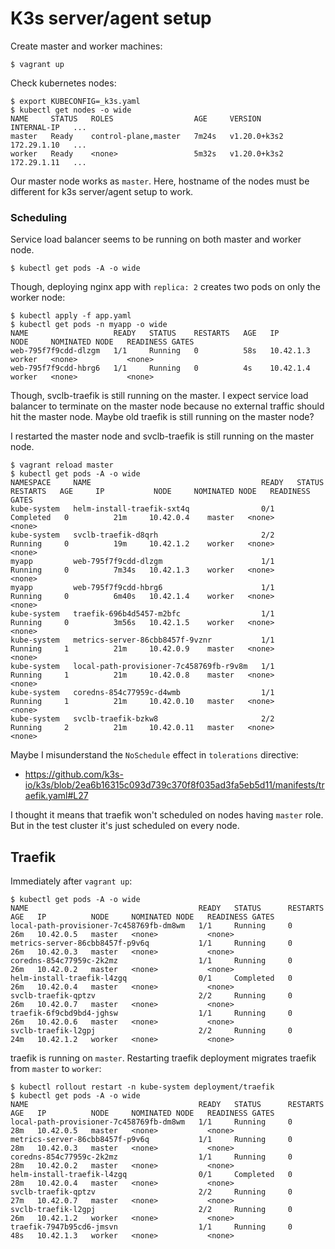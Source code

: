 # K3s server/agent setup

Create master and worker machines:

```console
$ vagrant up
```

Check kubernetes nodes:

```console
$ export KUBECONFIG=_k3s.yaml
$ kubectl get nodes -o wide
NAME     STATUS   ROLES                  AGE     VERSION        INTERNAL-IP   ...
master   Ready    control-plane,master   7m24s   v1.20.0+k3s2   172.29.1.10   ...
worker   Ready    <none>                 5m32s   v1.20.0+k3s2   172.29.1.11   ...
```

Our master node works as `master`. Here, hostname of the nodes must be different
for k3s server/agent setup to work.


### Scheduling


Service load balancer seems to be running on both master and worker node.

```console
$ kubectl get pods -A -o wide
```

Though, deploying nginx app with `replica: 2` creates two pods on only the
worker node:

```console
$ kubectl apply -f app.yaml
$ kubectl get pods -n myapp -o wide
NAME                   READY   STATUS    RESTARTS   AGE   IP          NODE     NOMINATED NODE   READINESS GATES
web-795f7f9cdd-dlzgm   1/1     Running   0          58s   10.42.1.3   worker   <none>           <none>
web-795f7f9cdd-hbrg6   1/1     Running   0          4s    10.42.1.4   worker   <none>           <none>
```

Though, svclb-traefik is still running on the master. I expect service load
balancer to terminate on the master node because no external traffic should
hit the master node. Maybe old traefik is still running on the master node?

I restarted the master node and svclb-traefik is still running on the master
node.

```console
$ vagrant reload master
$ kubectl get pods -A -o wide
NAMESPACE     NAME                                      READY   STATUS      RESTARTS   AGE     IP           NODE     NOMINATED NODE   READINESS GATES
kube-system   helm-install-traefik-sxt4q                0/1     Completed   0          21m     10.42.0.4    master   <none>           <none>
kube-system   svclb-traefik-d8qrh                       2/2     Running     0          19m     10.42.1.2    worker   <none>           <none>
myapp         web-795f7f9cdd-dlzgm                      1/1     Running     0          7m34s   10.42.1.3    worker   <none>           <none>
myapp         web-795f7f9cdd-hbrg6                      1/1     Running     0          6m40s   10.42.1.4    worker   <none>           <none>
kube-system   traefik-696b4d5457-m2bfc                  1/1     Running     0          3m56s   10.42.1.5    worker   <none>           <none>
kube-system   metrics-server-86cbb8457f-9vznr           1/1     Running     1          21m     10.42.0.9    master   <none>           <none>
kube-system   local-path-provisioner-7c458769fb-r9v8m   1/1     Running     1          21m     10.42.0.8    master   <none>           <none>
kube-system   coredns-854c77959c-d4wmb                  1/1     Running     1          21m     10.42.0.10   master   <none>           <none>
kube-system   svclb-traefik-bzkw8                       2/2     Running     2          21m     10.42.0.11   master   <none>           <none>
```

Maybe I misunderstand the `NoSchedule` effect in `tolerations` directive:

- https://github.com/k3s-io/k3s/blob/2ea6b16315c093d739c370f8f035ad3fa5eb5d11/manifests/traefik.yaml#L27

I thought it means that traefik won't scheduled on nodes having `master` role.
But in the test cluster it's just scheduled on every node.


## Traefik

Immediately after `vagrant up`:

```console
$ kubectl get pods -A -o wide
NAME                                      READY   STATUS      RESTARTS   AGE   IP          NODE     NOMINATED NODE   READINESS GATES
local-path-provisioner-7c458769fb-dm8wm   1/1     Running     0          26m   10.42.0.5   master   <none>           <none>
metrics-server-86cbb8457f-p9v6q           1/1     Running     0          26m   10.42.0.3   master   <none>           <none>
coredns-854c77959c-2k2mz                  1/1     Running     0          26m   10.42.0.2   master   <none>           <none>
helm-install-traefik-l4zgq                0/1     Completed   0          26m   10.42.0.4   master   <none>           <none>
svclb-traefik-qptzv                       2/2     Running     0          26m   10.42.0.7   master   <none>           <none>
traefik-6f9cbd9bd4-jghsw                  1/1     Running     0          26m   10.42.0.6   master   <none>           <none>
svclb-traefik-l2gpj                       2/2     Running     0          24m   10.42.1.2   worker   <none>           <none>
```

traefik is running on `master`. Restarting traefik deployment migrates traefik
from `master` to `worker`:

```console
$ kubectl rollout restart -n kube-system deployment/traefik
$ kubectl get pods -A -o wide
NAME                                      READY   STATUS      RESTARTS   AGE   IP          NODE     NOMINATED NODE   READINESS GATES
local-path-provisioner-7c458769fb-dm8wm   1/1     Running     0          28m   10.42.0.5   master   <none>           <none>
metrics-server-86cbb8457f-p9v6q           1/1     Running     0          28m   10.42.0.3   master   <none>           <none>
coredns-854c77959c-2k2mz                  1/1     Running     0          28m   10.42.0.2   master   <none>           <none>
helm-install-traefik-l4zgq                0/1     Completed   0          28m   10.42.0.4   master   <none>           <none>
svclb-traefik-qptzv                       2/2     Running     0          27m   10.42.0.7   master   <none>           <none>
svclb-traefik-l2gpj                       2/2     Running     0          26m   10.42.1.2   worker   <none>           <none>
traefik-7947b95cd6-jmsvn                  1/1     Running     0          48s   10.42.1.3   worker   <none>           <none>
```
